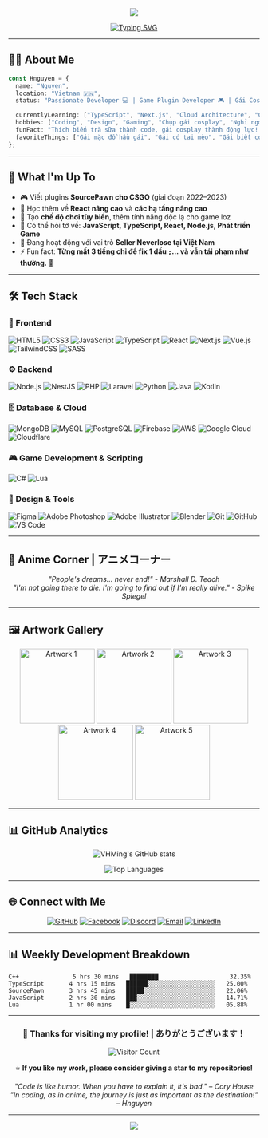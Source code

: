 <div align="center">
  <img src="https://capsule-render.vercel.app/api?type=venom&height=150&color=gradient&text=你好%20Tớ%20là%20Hnguyen!&reversal=false&textBg=false&fontAlignY=49&animation=fadeIn&section=header&fontSize=30&fontColor=FFFFFF"/>
</div>

<div align="center">
  
[![Typing SVG](https://readme-typing-svg.herokuapp.com/?font=Patrick+Hand&duration=2000&pause=1500&color=FFC0CB&center=true&vCenter=true&random=true&width=435&lines=Code+kh%C3%B4ng+%C4%91%C6%B0%E1%BB%A3c+th%C3%AC+%C4%91%C3%B3+l%C3%A0+t%C3%ADnh+n%C4%83ng.;Code+%C4%91%C3%A3+ch%E1%BA%A1y+th%C3%AC+%C4%91%E1%BB%ABng+t%E1%BA%AFt+m%C3%A1y;L%E1%BB%97i+%E1%BB%9F+%C4%91%C3%A2u+Comment+%E1%BB%9F+%C4%91%E1%BA%A5y.;H%C3%A3y+commit+.env+l%C3%AAn+github+%3C3;T%C3%ADnh+n%C4%83ng+m%E1%BB%9Bi+th%C3%AC+1102012011+MBBANK;H%C3%A3y+%E1%BA%A9n+Output+Logs+khi+compile+%C4%91%E1%BB%83+tr%C3%A1nh+%C4%91au+m%E1%BA%AFt)](https://git.io/typing-svg)

</div>

---

## 🧑‍💻 About Me

```typescript
const Hnguyen = {
  name: "Nguyen",
  location: "Vietnam 🇻🇳",
  status: "Passionate Developer 💻 | Game Plugin Developer 🎮 | Gái Cosplay Enthusiast 💋",

  currentlyLearning: ["TypeScript", "Next.js", "Cloud Architecture", "C++"],
  hobbies: ["Coding", "Design", "Gaming", "Chụp gái cosplay", "Nghỉ ngơi sau những cú debug toang"],
  funFact: "Thích biến trà sữa thành code, gái cosplay thành động lực! ☕💻🔥",
  favoriteThings: ["Gái mặc đồ hầu gái", "Gái có tai mèo", "Gái biết code càng tốt 😉"],
};
```

---

## 🚀 What I'm Up To

- 🎮 Viết plugins **SourcePawn cho CSGO** (giai đoạn 2022–2023)
- 🌱 Học thêm về **React nâng cao** và **các hạ tầng nâng cao**
- 🎯 Tạo **chế độ chơi tùy biến**, thêm tính năng độc lạ cho game loz
- 💬 Có thể hỏi tớ về: **JavaScript, TypeScript, React, Node.js, Phát triển Game**
- 💸 Đang hoạt động với vai trò **Seller Neverlose tại Việt Nam**
- ⚡ Fun fact: **Từng mất 3 tiếng chỉ để fix 1 dấu `;`... và vẫn tái phạm như thường.** 🥲

---

## 🛠️ Tech Stack

### 🎨 Frontend
![HTML5](https://img.shields.io/badge/HTML5-E34F26?style=for-the-badge&logo=html5&logoColor=white)
![CSS3](https://img.shields.io/badge/CSS3-1572B6?style=for-the-badge&logo=css3&logoColor=white)
![JavaScript](https://img.shields.io/badge/JavaScript-F7DF1E?style=for-the-badge&logo=javascript&logoColor=black)
![TypeScript](https://img.shields.io/badge/TypeScript-007ACC?style=for-the-badge&logo=typescript&logoColor=white)
![React](https://img.shields.io/badge/React-20232A?style=for-the-badge&logo=react&logoColor=61DAFB)
![Next.js](https://img.shields.io/badge/Next.js-000000?style=for-the-badge&logo=next.js&logoColor=white)
![Vue.js](https://img.shields.io/badge/Vue.js-35495E?style=for-the-badge&logo=vue.js&logoColor=4FC08D)
![TailwindCSS](https://img.shields.io/badge/Tailwind_CSS-38B2AC?style=for-the-badge&logo=tailwind-css&logoColor=white)
![SASS](https://img.shields.io/badge/SASS-hotpink.svg?style=for-the-badge&logo=SASS&logoColor=white)

### ⚙️ Backend
![Node.js](https://img.shields.io/badge/Node.js-43853D?style=for-the-badge&logo=node.js&logoColor=white)
![NestJS](https://img.shields.io/badge/nestjs-%23E0234E.svg?style=for-the-badge&logo=nestjs&logoColor=white)
![PHP](https://img.shields.io/badge/PHP-777BB4?style=for-the-badge&logo=php&logoColor=white)
![Laravel](https://img.shields.io/badge/Laravel-FF2D20?style=for-the-badge&logo=laravel&logoColor=white)
![Python](https://img.shields.io/badge/Python-3776AB?style=for-the-badge&logo=python&logoColor=white)
![Java](https://img.shields.io/badge/Java-ED8B00?style=for-the-badge&logo=openjdk&logoColor=white)
![Kotlin](https://img.shields.io/badge/Kotlin-0095D5?style=for-the-badge&logo=kotlin&logoColor=white)

### 🗄️ Database & Cloud
![MongoDB](https://img.shields.io/badge/MongoDB-4EA94B?style=for-the-badge&logo=mongodb&logoColor=white)
![MySQL](https://img.shields.io/badge/MySQL-00000F?style=for-the-badge&logo=mysql&logoColor=white)
![PostgreSQL](https://img.shields.io/badge/PostgreSQL-316192?style=for-the-badge&logo=postgresql&logoColor=white)
![Firebase](https://img.shields.io/badge/Firebase-039BE5?style=for-the-badge&logo=Firebase&logoColor=white)
![AWS](https://img.shields.io/badge/Amazon_AWS-232F3E?style=for-the-badge&logo=amazon-aws&logoColor=white)
![Google Cloud](https://img.shields.io/badge/Google_Cloud-4285F4?style=for-the-badge&logo=google-cloud&logoColor=white)
![Cloudflare](https://img.shields.io/badge/Cloudflare-F38020?style=for-the-badge&logo=Cloudflare&logoColor=white)

### 🎮 Game Development & Scripting
![C#](https://img.shields.io/badge/C%23-239120?style=for-the-badge&logo=c-sharp&logoColor=white)
![Lua](https://img.shields.io/badge/Lua-2C2D72?style=for-the-badge&logo=lua&logoColor=white)

### 🎨 Design & Tools
![Figma](https://img.shields.io/badge/Figma-F24E1E?style=for-the-badge&logo=figma&logoColor=white)
![Adobe Photoshop](https://img.shields.io/badge/Adobe%20Photoshop-31A8FF?style=for-the-badge&logo=adobe%20photoshop&logoColor=white)
![Adobe Illustrator](https://img.shields.io/badge/Adobe%20Illustrator-FF9A00?style=for-the-badge&logo=adobe%20illustrator&logoColor=white)
![Blender](https://img.shields.io/badge/blender-%23F5792A.svg?style=for-the-badge&logo=blender&logoColor=white)
![Git](https://img.shields.io/badge/Git-F05032?style=for-the-badge&logo=git&logoColor=white)
![GitHub](https://img.shields.io/badge/GitHub-100000?style=for-the-badge&logo=github&logoColor=white)
![VS Code](https://img.shields.io/badge/Visual_Studio_Code-0078D4?style=for-the-badge&logo=visual%20studio%20code&logoColor=white)

---


## 🌸 Anime Corner | アニメコーナー

<div align="center">
  
*"People's dreams... never end!" - Marshall D. Teach*  
*"I'm not going there to die. I'm going to find out if I'm really alive." - Spike Spiegel*

</div>

---

## 🖼️ Artwork Gallery

<div align="center">
  
<img src="https://images.steamusercontent.com/ugc/2431467623665070985/CD26C6A9BD1DEBBC0DDFC0F39061C906189B2E61/" width="150" alt="Artwork 1"/>
<img src="https://images.steamusercontent.com/ugc/2431467623665072532/CC2A34F48D243B91B43A2F3FB2B529BAA3BFE722/" width="150" alt="Artwork 2"/>
<img src="https://images.steamusercontent.com/ugc/2431467623665074374/60AA1235D1D73B4AB697325353EA1139A2A9A089/" width="150" alt="Artwork 3"/>
<img src="https://images.steamusercontent.com/ugc/2431467623665075746/91321B6B5BD8C3BD2484E8E800227E252460F9DB/" width="150" alt="Artwork 4"/>
<img src="https://images.steamusercontent.com/ugc/2431467623665076840/8D6F1BB9975676E1DD0B28CC13674F7D012009E6/" width="150" alt="Artwork 5"/>

</div>

---

## 📊 GitHub Analytics

<div align="center">
  
![VHMing's GitHub stats](https://github-readme-stats.vercel.app/api?username=zhw1nq&show_icons=true&theme=radical&hide_border=true&bg_color=0D1117&icon_color=00D4AA&title_color=00D4AA&text_color=FFFFFF)

![Top Languages](https://github-readme-stats.vercel.app/api/top-langs/?username=zhw1nq&layout=compact&theme=radical&hide_border=true&bg_color=0D1117&title_color=00D4AA&text_color=FFFFFF)

</div>

---

## 🌐 Connect with Me

<div align="center">
  
[![GitHub](https://img.shields.io/badge/GitHub-100000?style=for-the-badge&logo=github&logoColor=white)](https://github.com/lenguyen111)
[![Facebook](https://img.shields.io/badge/Facebook-1877F2?style=for-the-badge&logo=facebook&logoColor=white)](https://facebook.com/lenguyenuwu)
[![Discord](https://img.shields.io/badge/Discord-7289DA?style=for-the-badge&logo=discord&logoColor=white)](https://discord.gg/pzyc)
[![Email](https://img.shields.io/badge/Email-D14836?style=for-the-badge&logo=gmail&logoColor=white)](mailto:hnguyen@hnguyen.works)
[![LinkedIn](https://img.shields.io/badge/LinkedIn-0077B5?style=for-the-badge&logo=linkedin&logoColor=white)](https://linkedin.com/in/lenguyenuwu)

</div>

---

## 📊 Weekly Development Breakdown

<!--START_SECTION:waka-->
```text
C++               5 hrs 30 mins   ████████                    32.35%
TypeScript       4 hrs 15 mins   ██████░░░░░░░░░░░░░░░░░░░   25.00%
SourcePawn       3 hrs 45 mins   █████░░░░░░░░░░░░░░░░░░░░   22.06%
JavaScript       2 hrs 30 mins   ███░░░░░░░░░░░░░░░░░░░░░░   14.71%
Lua              1 hr 00 mins    █░░░░░░░░░░░░░░░░░░░░░░░░   05.88%
```
<!--END_SECTION:waka-->

---

<div align="center">
  
### 💖 Thanks for visiting my profile! | ありがとうございます！

![Visitor Count](https://komarev.com/ghpvc/?username=lenguyen111&color=00D4AA&style=for-the-badge&label=VISITORS)

⭐️ **If you like my work, please consider giving a star to my repositories!**

*"Code is like humor. When you have to explain it, it's bad." – Cory House*  
*"In coding, as in anime, the journey is just as important as the destination!" – Hnguyen*

</div>

---

<div align="center">
  <img src="https://capsule-render.vercel.app/api?type=waving&color=gradient&customColorList=6,11,20&height=100&section=footer&text=Happy%20Coding!%20🌸&fontAlignY=65&fontSize=24&fontColor=FFFFFF&animation=twinkling"/>
</div>

